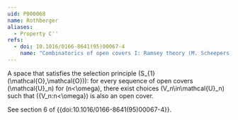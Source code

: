 ```yaml
---
uid: P000068
name: Rothberger
aliases:
  - Property C''
refs:
  - doi: 10.1016/0166-8641(95)00067-4
    name: "Combinatorics of open covers I: Ramsey theory (M. Scheepers)"
---
```

A space that satisfies the selection principle
\(S_{1}(\mathcal{O},\mathcal{O})\): for every sequence of open covers
\(\mathcal{U}_n\) for \(n<\omega\), there exist choices
\(V_n\in\mathcal{U}_n\) such that \(\{V_n:n<\omega\}\) is
also an open cover.

See section 6 of {{doi:10.1016/0166-8641(95)00067-4}}.
